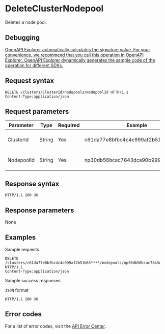 # DeleteClusterNodepool

Deletes a node pool.

## Debugging

[OpenAPI Explorer automatically calculates the signature value. For your convenience, we recommend that you call this operation in OpenAPI Explorer. OpenAPI Explorer dynamically generates the sample code of the operation for different SDKs.](https://api.aliyun.com/#product=CS&api=DeleteClusterNodepool&type=ROA&version=2015-12-15)

## Request syntax

```
DELETE /clusters/ClusterId/nodepools/NodepoolId HTTP/1.1
Content-Type:application/json
```

## Request parameters

|Parameter|Type|Required|Example|Description|
|---------|----|--------|-------|-----------|
|ClusterId|String|Yes|c61da77e8bfbc4c4c999af2b51b65\*\*\*\*|The ID of the ACK cluster. |
|NodepoolId|String|Yes|np30db56bcac7843dca90b999c8928\*\*\*\*|The ID of the node pool. |

## Response syntax

```
HTTP/1.1 200 OK
```

## Response parameters

None

## Examples

Sample requests

```
DELETE /clusters/c61da77e8bfbc4c4c999af2b51b65****/nodepools/np30db56bcac7843dca90b999c8928**** HTTP/1.1 
Content-Type:application/json
```

Sample success responses

`JSON` format

```
HTTP/1.1 200 OK
```

## Error codes

For a list of error codes, visit the [API Error Center](https://error-center.alibabacloud.com/status/product/CS).

